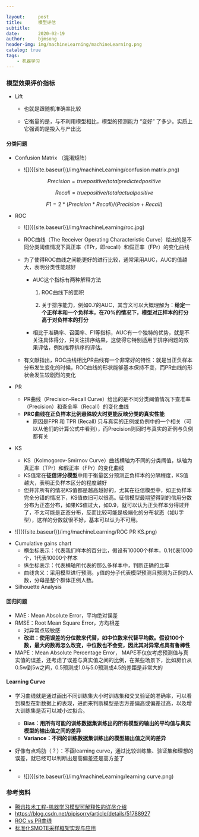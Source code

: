 ```yaml
---

layout:     post
title:      模型评估
subtitle:   
date:       2020-02-19
author:     bjmsong
header-img: img/machineLearning/machineLearning.png
catalog: true
tags:
    - 机器学习
---
```




### 模型效果评价指标

- Lift

  - 也就是跟随机准确率比较
  
  - 它衡量的是，与不利用模型相比，模型的预测能力 “变好” 了多少。实质上它强调的是投入与产出比
  
    
  
  

#### 分类问题

- Confusion Matrix （混淆矩阵）

  <ul> 
  <li markdown="1"> 
  ![]({{site.baseurl}}/img/machineLearning/confusion matrix.png) 
  </li> 
  </ul> 

  $$
Precision =true positive/ total predicted positive
  $$

  $$
Recall = true positive/total actual positive
  $$

  $$
F1 = 2*(Precision*Recall)/(Precision+Recall)
  $$

- ROC

  <ul> 
  <li markdown="1"> 
  ![]({{site.baseurl}}/img/machineLearning/roc.jpg) 
  </li> 
  </ul> 

  - ROC曲线（The Receiver Operating Characteristic Curve）给出的是不同分类阈值情况下真正率（TPr，即recall）和假正率（FPr）的变化曲线

  - 为了使得ROC曲线之间能更好的进行比较，通常采用AUC，AUC的值越大，表明分类性能越好

    - AUC这个指标有两种解释方法

      1. ROC曲线下的面积

      2. 关于排序能力，例如0.7的AUC，其含义可以大概理解为：**给定一个正样本和一个负样本，在70%的情况下，模型对正样本的打分高于对负样本的打分**

    - 相比于准确率、召回率、F1等指标，AUC有一个独特的优势，就是不关注具体得分，只关注排序结果，这使得它特别适用于排序问题的效果评估，例如推荐排序的评估。

  - 有文献指出，ROC曲线相比PR曲线有一个非常好的特性：就是当正负样本分布发生变化的时候，ROC曲线的形状能够基本保持不变，而PR曲线的形状会发生较剧烈的变化 

- PR

  - PR曲线（Precision-Recall Curve）给出的是不同分类阈值情况下查准率（Precision）和查全率（Recall）的变化曲线
  - **PRC曲线在正负样本比例悬殊较大时更能反映分类的真实性能**
    - 原因是FPR 和 TPR (Recall) 只与真实的正例或负例中的一个相关（可以从他们的计算公式中看到），而Precision则同时与真实的正例与负例都有关

- KS

  - KS（Kolmogorov-Smirnov Curve）曲线横轴为不同的分类阈值，纵轴为真正率（TPr）和假正率（FPr）的变化曲线
  - KS值常在**征信评分模型**中用于衡量区分预测正负样本的分隔程度，KS值越大，表明正负样本区分的程度越好
  - 但并非所有的情况KS值都是越高越好的，尤其在征信模型中，如正负样本完全分错的情况下，KS值依旧可以很高。征信模型最期望得到的信用分数分布为正态分布，如果KS值过大，如0.9，就可以认为正负样本分得过开了，不太可能是正态分布，反而比较可能是极端化的分布状态（如U字型），这样的分数就很不好，基本可以认为不可用。

<ul> 
<li markdown="1"> 
![]({{site.baseurl}}/img/machineLearning/ROC PR KS.png) 
</li> 
</ul> 

- Cumulative gains chart
  - 横坐标表示：代表我们样本的百分比，假设有10000个样本，0.1代表1000个，1代表10000个样本
  - 纵坐标表示：代表横轴所代表的那么多样本中，判断正确的比率
  - 曲线含义：采用模型进行预测。y值的分子代表模型预测且预测为正例的人数，分母是整个群体正例人数。
- Silhouette Analysis



#### 回归问题

- MAE : Mean Absolute Error，平均绝对误差 
- RMSE：Root Mean Square Error，方均根差
  - 对异常点较敏感
  - **改进：使用误差的分位数来代替，如中位数来代替平均数。假设100个数，最大的数再怎么改变，中位数也不会变，因此其对异常点具有鲁棒性**
- MAPE：Mean Absolute Percentage Error， MAPE不仅仅考虑预测值与真实值的误差，还考虑了误差与真实值之间的比例，在某些场景下，比如房价从0.5w到5w之间，0.5预测成1.0与5.0预测成4.5的差距是非常大的



#### Learning Curve

- 学习曲线就是通过画出不同训练集大小时训练集和交叉验证的准确率，可以看到模型在新数据上的表现，进而来判断模型是否方差偏高或偏差过高，以及增大训练集是否可以减小过拟合。

  - **Bias：用所有可能的训练数据集训练出的所有模型的输出的平均值与真实模型的输出值之间的差异**
  - **Variance：不同的训练数据集训练出的模型输出值之间的差异**

- 好像有点鸡肋（？）：不画learning curve，通过比较训练集、验证集和理想的误差，就已经可以判断出是高偏差还是高方差了

- <ul> 
  <li markdown="1"> 
  ![]({{site.baseurl}}/img/machineLearning/learning  curve.png) 
  </li> 
  </ul> 



### 参考资料

- [腾讯技术工程-机器学习模型可解释性的详尽介绍](https://www.jiqizhixin.com/articles/2019-10-30-9)
- https://blog.csdn.net/pipisorry/article/details/51788927
- [ROC vs PR曲线](https://www.cnblogs.com/JesusAlone/p/9762352.html)
- [标准化SMOTE采样框架实现与应用](https://mp.weixin.qq.com/s?__biz=MzU0MDkwNTEwNA==&mid=2247485127&idx=1&sn=5d87863616235fc78183bd975549afaf&chksm=fb335d38cc44d42e5937fc55f32a805c382ccc4dceb81effec5006d9fb068d739b3cfca99884&mpshare=1&scene=1&srcid=0923TBh912QlEwnLSlcXUB5E&sharer_sharetime=1569246580110&sharer_shareid=49581f7bdbef8664715f595bc62d7044&key=40244416acac1968edd7318efc6e9c268f3418b1c7de1cb1559c9198d1b763de6e061a14eb84f7ab57b6b095e16d5ca68d2d2b5f7cdbb58e633807ea25142c3050a5c32a8464f0c365f945f162f0af00&ascene=1&uin=MjM1OTMwMzkwMA%3D%3D&devicetype=Windows+10&version=62060833&lang=en&pass_ticket=TiPHQC4Wh5A6AqrSE4OyCRA0nErRaUvNEBSXijdw%2F1Z5NrrfASMX97gm21JRq%2FJw)

  

